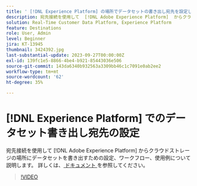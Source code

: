 ```yaml
---
title: ' [!DNL Experience Platform] の場所でデータセットの書き出し宛先を設定します。'
description: 宛先接続を使用して  [!DNL Adobe Experience Platform]  からクラウドストレージの場所にデータセットを書き出すための設定、ワークフロー、ユースケースについて説明します。
solution: Real-Time Customer Data Platform, Experience Platform
feature: Destinations
role: User, Admin
level: Beginner
jira: KT-13945
thumbnail: 3424392.jpg
last-substantial-update: 2023-09-27T00:00:00Z
exl-id: 139fc1e5-8866-4be4-b921-85443036e506
source-git-commit: 143da6340b932563a3309bb46c1c7091e0ab2ee2
workflow-type: tm+mt
source-wordcount: '62'
ht-degree: 35%

---
```


# [!DNL Experience Platform] でのデータセット書き出し宛先の設定

宛先接続を使用して [!DNL Adobe Experience Platform] からクラウドストレージの場所にデータセットを書き出すための設定、ワークフロー、使用例について説明します。 詳しくは、[ ドキュメント ](https://experienceleague.adobe.com/docs/experience-platform/destinations/ui/activate/export-datasets.html?lang=ja) を参照してください。

>[!VIDEO](https://video.tv.adobe.com/v/3424392/?learn=on)

